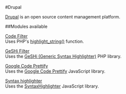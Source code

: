 #Drupal

[Drupal](http://drupal.org) is an open source content management platform.

##Modules available

[Code Filter](http://drupal.org/project/codefilter)  
Uses PHP's [highlight_string()](http://php.net/manual/en/function.highlight-string.php) function.

[GeSHi Filter](http://drupal.org/project/geshifilter)  
Uses the [GeSHi (Generic Syntax Highlighter)](http://qbnz.com/highlighter/) PHP library.

[Google Code Prettify](http://drupal.org/project/prettify)  
Uses the [Google Code Prettify](http://code.google.com/p/google-code-prettify/) JavaScript library.

[Syntax highlighter](http://drupal.org/project/syntaxhighlighter)  
Uses the [SyntaxHighlighter](http://alexgorbatchev.com/SyntaxHighlighter/) JavaScript library.

 
